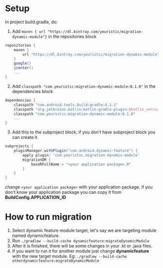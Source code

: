 # Setup
In project build.gradle, do:
1. Add ```maven { url "https://dl.bintray.com/yeuristic/migration-dynamic-module"}``` in the repositories block
``` gradle
repositories {
    maven {
        url "https://dl.bintray.com/yeuristic/migration-dynamic-module"
    }
    google()
    jcenter()
    ...
}
```
2. Add ```classpath "com.yeuristic:migration-dynamic-module:0.1.0"``` in the dependencies block
``` gradle
dependencies {
    classpath "com.android.tools.build:gradle:4.1.1"
    classpath "org.jetbrains.kotlin:kotlin-gradle-plugin:$kotlin_version"
    classpath "com.yeuristic:migration-dynamic-module:0.1.0"
    ...
}
```
3. Add this to the subproject block, if you don't have subproject block you can create it
``` gradle
subprojects {
    pluginManager.withPlugin("com.android.dynamic-feature") {
        apply plugin: 'com.yeuristic.migration-dynamic-module'
        migrationDM {
            baseRFullName = "<your application package>.R"
        }
    }
}
```
change ```<your application package>``` with your application package, if you don't know your application package you can copy it from **BuildConfig.APPLICATION_ID**  

# How to run migration
1. Select dynamic feature module target, let's say we are targeting module named dynamicfeature.  
2. Run ```./gradlew --build-cache dynamicfeature:migrateDynamicModule```  
3. After it is finished, there will be some changes in your .kt or .java files.  
4. If you want to run it for another module just change **dynamicfeature** with the new target module. Eg: ```./gradlew --build-cache otherdynamicfeature:migrateDynamicModule```
